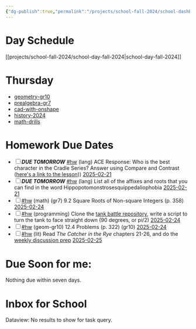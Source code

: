```yaml
---
{"dg-publish":true,"permalink":"/projects/school-fall-2024/school-dashboard/"}
---
```



# Day Schedule

[[projects/school-fall-2024/school-day-fall-2024\|school-day-fall-2024]]

<span><span><span alt="school-day-fall-2024 > Thursday" src="school-day-fall-2024#Thursday" class="internal-embed markdown-embed inline-embed is-loaded"><div class="markdown-embed-title"></div><div class="markdown-preview-view markdown-rendered show-indentation-guide"><h1 data-heading="Thursday" dir="auto">Thursday</h1>
<ul>
<li dir="auto"><a data-href="geometry-gr10" href="geometry-gr10" class="internal-link" target="_blank" rel="noopener nofollow">geometry-gr10</a></li>
<li dir="auto"><a data-href="prealgebra-gr7" href="prealgebra-gr7" class="internal-link" target="_blank" rel="noopener nofollow">prealgebra-gr7</a></li>
<li dir="auto"><a data-href="cad-with-onshape" href="cad-with-onshape" class="internal-link" target="_blank" rel="noopener nofollow">cad-with-onshape</a></li>
<li dir="auto"><a data-href="history-2024" href="history-2024" class="internal-link" target="_blank" rel="noopener nofollow">history-2024</a></li>
<li dir="auto"><a data-href="math-drills" href="math-drills" class="internal-link" target="_blank" rel="noopener nofollow">math-drills</a></li>
</ul></div></span></span></span>

# Homework Due Dates

<div><ul class="contains-task-list"><li data-task=" " class="dataview task-list-item"><input type="checkbox" class="dataview task-list-item-checkbox"><span><strong><em>DUE TOMORROW</em></strong> <a href="#hw" class="tag" target="_blank" rel="noopener nofollow">#hw</a> (lang) ACE Response: Who is the best character in the Cradle Series? Answer using Compare and Contrast (<a data-tooltip-position="top" aria-label="https://school.ginosterous.com/projects/school-fall-2024/language/lessons/ch7-affixes-and-roots" rel="noopener nofollow" class="external-link" href="https://school.ginosterous.com/projects/school-fall-2024/language/lessons/ch7-affixes-and-roots" target="_blank">here's a link to the lesson</a>)) <a data-href="2025-02-21" href="2025-02-21" class="internal-link" target="_blank" rel="noopener nofollow">2025-02-21</a></span></li><li data-task=" " class="dataview task-list-item"><input type="checkbox" class="dataview task-list-item-checkbox"><span><strong><em>DUE TOMORROW</em></strong> <a href="#hw" class="tag" target="_blank" rel="noopener nofollow">#hw</a> (lang) List all of the affixes and roots that you can find in the word Hippopotomonstrosesquippedaliophobia <a data-href="2025-02-21" href="2025-02-21" class="internal-link" target="_blank" rel="noopener nofollow">2025-02-21</a></span></li><li data-task=" " class="dataview task-list-item"><input type="checkbox" class="dataview task-list-item-checkbox"><span><a href="#hw" class="tag" target="_blank" rel="noopener nofollow">#hw</a> (math) (gr7) 9.2 Square Roots of Non-square Integers (p. 358) <a data-href="2025-02-24" href="2025-02-24" class="internal-link" target="_blank" rel="noopener nofollow">2025-02-24</a></span></li><li data-task=" " class="dataview task-list-item"><input type="checkbox" class="dataview task-list-item-checkbox"><span><a href="#hw" class="tag" target="_blank" rel="noopener nofollow">#hw</a> (programming) Clone the <a data-tooltip-position="top" aria-label="https://github.com/aethertap/tank-battle" rel="noopener nofollow" class="external-link" href="https://github.com/aethertap/tank-battle" target="_blank">tank battle repository</a>, write a script to turn the tank to face straight down (90 degrees, or pi/2) <a data-href="2025-02-24" href="2025-02-24" class="internal-link" target="_blank" rel="noopener nofollow">2025-02-24</a></span></li><li data-task=" " class="dataview task-list-item"><input type="checkbox" class="dataview task-list-item-checkbox"><span><a href="#hw" class="tag" target="_blank" rel="noopener nofollow">#hw</a> (geom-gr10) 12.4 Problems  (p. 322) (gr10) <a data-href="2025-02-24" href="2025-02-24" class="internal-link" target="_blank" rel="noopener nofollow">2025-02-24</a></span></li><li data-task=" " class="dataview task-list-item"><input type="checkbox" class="dataview task-list-item-checkbox"><span><a href="#hw" class="tag" target="_blank" rel="noopener nofollow">#hw</a> (lit) Read <em>The Catcher in the Rye</em> chapters 21-26, and do the <a data-tooltip-position="top" aria-label="https://school.ginosterous.com/projects/school-fall-2024/language/catcher-in-the-rye" rel="noopener nofollow" class="external-link" href="https://school.ginosterous.com/projects/school-fall-2024/language/catcher-in-the-rye" target="_blank">weekly discussion prep</a> <a data-href="2025-02-25" href="2025-02-25" class="internal-link" target="_blank" rel="noopener nofollow">2025-02-25</a></span></li></ul></div>


# Due Soon for me:

<p><span>Nothing due within seven days.</span></p>

# Inbox for School
<div><div class="dataview dataview-error-box"><p class="dataview dataview-error-message">Dataview: No results to show for task query.</p></div></div>